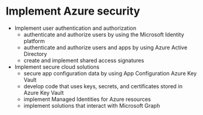 # Implement Azure security

* Implement user authentication and authorization
  * authenticate and authorize users by using the Microsoft Identity platform
  * authenticate and authorize users and apps by using Azure Active Directory
  * create and implement shared access signatures
* Implement secure cloud solutions
  * secure app configuration data by using App Configuration Azure Key Vault
  * develop code that uses keys, secrets, and certificates stored in Azure Key Vault
  * implement Managed Identities for Azure resources
  * implement solutions that interact with Microsoft Graph
